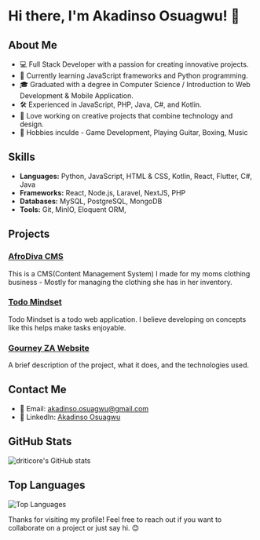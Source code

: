 # Hi there, I'm Akadinso Osuagwu! 👋

## About Me
- 💻 Full Stack Developer with a passion for creating innovative projects.
- 🌱 Currently learning JavaScript frameworks and Python programming.
- 🎓 Graduated with a degree in Computer Science / Introduction to Web Development & Mobile Application.
- 🛠️ Experienced in JavaScript, PHP, Java, C#, and Kotlin.
- 🎨 Love working on creative projects that combine technology and design.
- 🏓 Hobbies inculde - Game Development, Playing Guitar, Boxing, Music

## Skills
- **Languages:** Python, JavaScript, HTML & CSS, Kotlin, React, Flutter, C#, Java
- **Frameworks:** React, Node.js, Laravel, NextJS, PHP
- **Databases:** MySQL, PostgreSQL, MongoDB
- **Tools:** Git, MinIO, Eloquent ORM, 

## Projects
### [AfroDiva CMS](https://github.com/driticore/afrodivacms)
This is a CMS(Content Management System) I made for my moms clothing business - Mostly for managing the clothing she has in her inventory.

### [Todo Mindset](https://github.com/driticore/todo-list)
Todo Mindset is a todo web application. I believe developing on concepts like this helps make tasks enjoyable.
### [Gourney ZA Website](https://github.com/driticore/gourneyza)
A brief description of the project, what it does, and the technologies used.

## Contact Me
- 📧 Email: [akadinso.osuagwu@gmail.com](mailto:akadinso.osuagwu@gmail.com)
- 💼 LinkedIn: [Akadinso Osuagwu](https://www.linkedin.com/in/akadinso-osuagwu-b415b0329/)

## GitHub Stats
![driticore's GitHub stats](https://github-readme-stats.vercel.app/api?username=driticore&show_icons=true&theme=radical)

## Top Languages
![Top Languages](https://github-readme-stats.vercel.app/api/top-langs/?username=driticore&layout=compact&theme=radical)

Thanks for visiting my profile! Feel free to reach out if you want to collaborate on a project or just say hi. 😊
